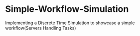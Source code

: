 # Simple-Workflow-Simulation
Implementing a Discrete Time Simulation to showcase a simple workflow(Servers Handling Tasks)
